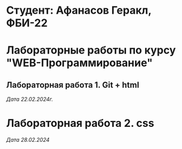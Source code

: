 # Студент: Афанасов Геракл, ФБИ-22

# Лабораторные работы по курсу "WEB-Программирование"

## Лабораторная работа 1. Git + html

*Дата 22.02.2024г.*

# Лабораторная работа 2. css

*Дата 28.02.2024*
